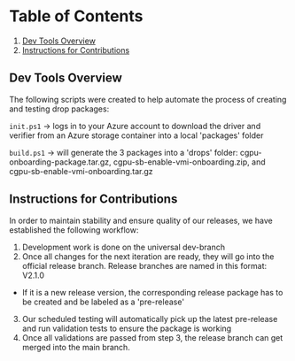 # Table of Contents
1. [Dev Tools Overview](https://github.com/Azure-Confidential-Computing/PrivatePreview/edit/dev-branch/src/dev_tools/README.md#dev-tools-overview)
2. [Instructions for Contributions](https://github.com/Azure-Confidential-Computing/PrivatePreview/edit/dev-branch/src/dev_tools/README.md#instructions-for-contributions)

## Dev Tools Overview

The following scripts were created to help automate the process of creating and testing
drop packages:

`init.ps1` -> logs in to your Azure account to download the driver and verifier from an Azure storage container
into a local 'packages' folder

`build.ps1` -> will generate the 3 packages into a 'drops' folder: cgpu-onboarding-package.tar.gz, 
cgpu-sb-enable-vmi-onboarding.zip, and cgpu-sb-enable-vmi-onboarding.tar.gz

## Instructions for Contributions

In order to maintain stability and ensure quality of our releases, we have established the following workflow:
1. Development work is done on the universal dev-branch
2. Once all changes for the next iteration are ready, they will go into the official release branch. Release branches are named in this format: V2.1.0
- If it is a new release version, the corresponding release package has to be created and be labeled as a 'pre-release'
3. Our scheduled testing will automatically pick up the latest pre-release and run validation tests to ensure the package is working
4. Once all validations are passed from step 3, the release branch can get merged into the main branch.
